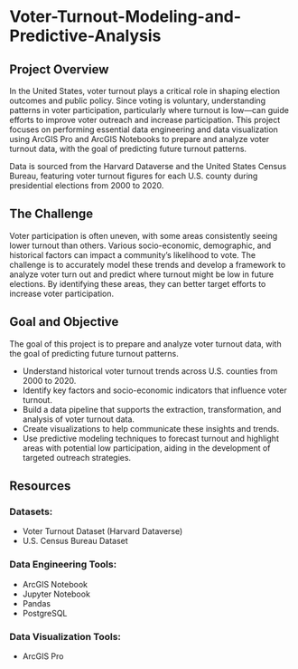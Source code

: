 # Voter-Turnout-Modeling-and-Predictive-Analysis

## Project Overview
In the United States, voter turnout plays a critical role in shaping election outcomes and public policy. Since voting is voluntary, understanding patterns in voter participation, particularly where turnout is low—can guide efforts to improve voter outreach and increase participation. This project focuses on performing essential data engineering and data visualization using ArcGIS Pro and ArcGIS Notebooks to prepare and analyze voter turnout data, with the goal of predicting future turnout patterns.

Data is sourced from the Harvard Dataverse and the United States Census Bureau, featuring voter turnout figures for each U.S. county during presidential elections from 2000 to 2020.

## The Challenge
Voter participation is often uneven, with some areas consistently seeing lower turnout than others. Various socio-economic, demographic, and historical factors can impact a community’s likelihood to vote. The challenge is to accurately model these trends and develop a framework to analyze voter turn out and predict where turnout might be low in future elections. By identifying these areas, they can better target efforts to increase voter participation.

## Goal and Objective
The goal of this project is to prepare and analyze voter turnout data, with the goal of predicting future turnout patterns.

- Understand historical voter turnout trends across U.S. counties from 2000 to 2020.
- Identify key factors and socio-economic indicators that influence voter turnout.
- Build a data pipeline that supports the extraction, transformation, and analysis of voter turnout data.
- Create visualizations to help communicate these insights and trends.
- Use predictive modeling techniques to forecast turnout and highlight areas with potential low participation, aiding in the development of targeted outreach strategies.

## Resources

### Datasets:
- Voter Turnout Dataset (Harvard Dataverse)
- U.S. Census Bureau Dataset

### Data Engineering Tools:
- ArcGIS Notebook
- Jupyter Notebook
- Pandas
- PostgreSQL

### Data Visualization Tools:
- ArcGIS Pro
